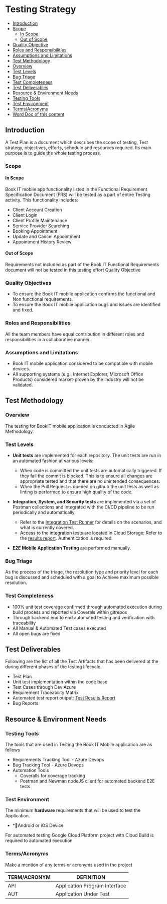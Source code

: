 # Testing Strategy

 - [Introduction](#Introduction)
 - [Scope](#Scope)
    - [In Scope](#In-Scope)
    - [Out of Scope](#Out-of-Scope)
 - [Quality Objective](#Quality-Objectives)
 - [Roles and Responsibilities](#Roles-and-Responsibilities)
 - [Assumptions and Limitations](#Assumptions-and-Limitations)
 - [Test Methodology](#Test-Methodology)
 - [Overview](#Overview)
 - [Test Levels](#Test-Levels)
 - [Bug Triage](#Bug-Triage)
 - [Test Completeness](#Test-Completeness)
 - [Test Deliverables](#Test-Deliverables)
 - [Resource & Environment Needs](#Resource-&-Environment-Needs)
 - [Testing Tools](#Testing-Tools)
 - [Test Environment](#Test-Environment)
 - [Terms/Acronyms](#Terms/Acronyms)
 - [Word Doc of this content](./docs/Test_Plan.doc)

## Introduction

A Test Plan is a document which describes the scope of testing, Test strategy, objectives, efforts, schedule and resources required. Its main purpose is to guide the whole testing process.

### Scope

#### In Scope

Book IT mobile app functionality listed in the Functional Requirement Specification Document (FRS) will be tested as a part of entire Testing activity. This functionality includes:

- Client Account Creation
- Client Login
- Client Profile Maintenance
- Service Provider Searching
- Booking Appointment
- Update and Cancel Appointment
- Appointment History Review

#### Out of Scope

Requirements not included as part of the Book IT Functional Requirements document will not be tested in this testing effort Quality Objective

### Quality Objectives

- To ensure the Book IT mobile application confirms the functional and Non functional requirements.
- To ensure the Book IT mobile application bugs and issues are identified and fixed.

### Roles and Responsibilities

All the team members have equal contribution in different roles and responsibilities in a collaborative manner.

### Assumptions and Limitations

- Book IT mobile application considered to be compatible with mobile devices.
- All supporting systems (e.g., Internet Explorer, Microsoft Office Products) considered market-proven by the industry will not be validated.

## Test Methodology

### Overview

The testing for BookIT mobile application is conducted in Agile Methodology.

### Test Levels

- **Unit tests** are implemented for each repository. The unit tests are run in an automated fashion at various levels:

  - When code is committed the unit tests are automatically triggered. If they fail the commit is blocked. This is to ensure all changes are appropriate tested and that there are no unintended consequences.
  - When the Pull Request is opened on github the unit tests as well as linting is performed to ensure high quality of the code.

- **Integration, System, and Security tests** are implemented via a set of Postman collections and integrated with the CI/CD pipeline to be run periodically and automatically.
  - Refer to the [Integration Test Runner](https://github.com/bookit-app/integration-test-runner) for details on the scenarios, and what is currently covered.
  - Access to the integration tests are located in Cloud Storage: Refer to the [results report](https://storage.cloud.google.com/bookit-integration-test-runner-output/report.html). Authentication is required.

- **E2E Mobile Application Testing** are performed manually.

### Bug Triage

As the process of the triage, the resolution type and priority level for each bug is discussed and scheduled with a goal to Achieve maximum possible resolution.

### Test Completeness

- 100% unit test coverage confirmed through automated execution during build process and reported via Coverals within gitrepos
- Through backend end to end automated testing and verification with traceability
- All Manual & Automated Test cases executed
- All open bugs are fixed

## Test Deliverables

Following are the list of all the Test Artifacts that has been delivered at the during different phases of the testing lifecycle.

- Test Plan
- Unit test implementation within the code base
- Test Cases through Dev Azure
- Requirement Traceability Matrix
- Automated test report output: [Test Results Report](https://storage.cloud.google.com/bookit-integration-test-runner-output/report.html)
- Bug Reports

## Resource & Environment Needs

### Testing Tools

The tools that are used in Testing the Book IT Mobile application are as follows

- Requirements Tracking Tool - Azure Devops
- Bug Tracking Tool - Azure Devops
- Automation Tools 
    - Coveralls for coverage tracking
    - Postman and Newman nodeJS client for automated backend E2E tests

### Test Environment

The minimum **hardware** requirements that will be used to test the Application.

- \*Android or iOS Device

For automated testing Google Cloud Platform project with Cloud Build is required to automated execution

### Terms/Acronyms

Make a mention of any terms or acronyms used in the project

| TERM/ACRONYM | DEFINITION |
| --- | --- |
| API | Application Program Interface |
| AUT | Application Under Test |